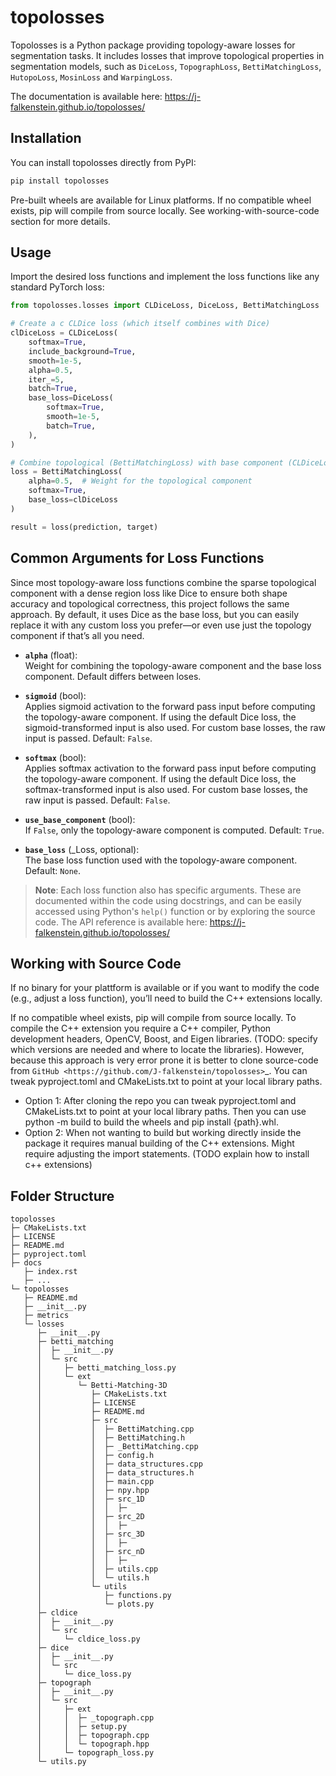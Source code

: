 <!-- This is the readme used for the github repo and later not the one for pypi. Hence, the entire project including the setup and test files.  
currently it is the only readme and used also for pypi -->

# topolosses

Topolosses is a Python package providing topology-aware losses for segmentation tasks. It includes losses that improve topological properties in segmentation models, such as `DiceLoss`, `TopographLoss`, `BettiMatchingLoss`, `HutopoLoss`, `MosinLoss` and `WarpingLoss`.

The documentation is available here: https://j-falkenstein.github.io/topolosses/

## Installation

You can install topolosses directly from PyPI:

```bash
pip install topolosses
```

Pre-built wheels are available for Linux platforms.
If no compatible wheel exists, pip will compile from source locally. See working-with-source-code section for more details. 

## Usage

Import the desired loss functions and implement the loss functions like any standard PyTorch loss:

```python
from topolosses.losses import CLDiceLoss, DiceLoss, BettiMatchingLoss

# Create a c CLDice loss (which itself combines with Dice)
clDiceLoss = CLDiceLoss(
    softmax=True,
    include_background=True,
    smooth=1e-5,
    alpha=0.5,
    iter_=5,
    batch=True,
    base_loss=DiceLoss(
        softmax=True,
        smooth=1e-5,
        batch=True,
    ),
)

# Combine topological (BettiMatchingLoss) with base component (CLDiceLoss)
loss = BettiMatchingLoss(
    alpha=0.5,  # Weight for the topological component
    softmax=True,
    base_loss=clDiceLoss
)

result = loss(prediction, target)
```

## Common Arguments for Loss Functions
Since most topology-aware loss functions combine the sparse topological component with a dense region loss like Dice to ensure both shape accuracy and topological correctness, this project follows the same approach. By default, it uses Dice as the base loss, but you can easily replace it with any custom loss you prefer—or even use just the topology component if that’s all you need.

- **`alpha`** (float):  
  Weight for combining the topology-aware component and the base loss component. Default differs between loses. 

- **`sigmoid`** (bool):  
  Applies sigmoid activation to the forward pass input before computing the topology-aware component. 
  If using the default Dice loss, the sigmoid-transformed input is also used. For custom base losses, the raw input is passed. Default: `False`.

- **`softmax`** (bool):  
  Applies softmax activation to the forward pass input before computing the topology-aware component. 
  If using the default Dice loss, the softmax-transformed input is also used. For custom base losses, the raw input is passed. Default: `False`.

- **`use_base_component`** (bool):  
  If `False`, only the topology-aware component is computed. Default: `True`.

- **`base_loss`** (_Loss, optional):  
  The base loss function used with the topology-aware component. Default: `None`.

> **Note**: Each loss function also has specific arguments. These are documented within the code using docstrings, and can be easily accessed using Python's `help()` function or by exploring the source code. The API reference is available here: https://j-falkenstein.github.io/topolosses/


## Working with Source Code
If no binary for your plattform is available or if you want to modify the code (e.g., adjust a loss function), you’ll need to build the C++ extensions locally. 

If no compatible wheel exists, pip will compile from source locally. 
To compile the C++ extension you require a C++ compiler, Python development headers, OpenCV, Boost, and Eigen libraries. (TODO: specify which versions are needed and where to locate the libraries).
However, because this approach is very error prone it is better to clone source-code from `GitHub <https://github.com/J-falkenstein/topolosses>`_. 
You can tweak pyproject.toml and CMakeLists.txt to point at your local library paths.

- Option 1: After cloning the repo you can tweak pyproject.toml and CMakeLists.txt to point at your local library paths. Then you can use python -m build to build the wheels and pip install {path}.whl.
- Option 2: When not wanting to build but working directly inside the package it requires manual building of the C++ extensions. Might require adjusting the import statements. (TODO explain how to install c++ extensions)



## Folder Structure


```
topolosses
├─ CMakeLists.txt
├─ LICENSE
├─ README.md
├─ pyproject.toml
├─ docs
   ├─ index.rst
   ├─ ...
└─ topolosses
   ├─ README.md
   ├─ __init__.py
   ├─ metrics
   └─ losses
      ├─ __init__.py
      ├─ betti_matching
      │  ├─ __init__.py
      │  └─ src
      │     ├─ betti_matching_loss.py
      │     └─ ext
      │        └─ Betti-Matching-3D
      │           ├─ CMakeLists.txt
      │           ├─ LICENSE
      │           ├─ README.md
      │           ├─ src
      │           │  ├─ BettiMatching.cpp
      │           │  ├─ BettiMatching.h
      │           │  ├─ _BettiMatching.cpp
      │           │  ├─ config.h
      │           │  ├─ data_structures.cpp
      │           │  ├─ data_structures.h
      │           │  ├─ main.cpp
      │           │  ├─ npy.hpp
      │           │  ├─ src_1D
      │           │  │  ├─ 
      │           │  ├─ src_2D
      │           │  │  ├─ 
      │           │  ├─ src_3D
      │           │  │  ├─ 
      │           │  ├─ src_nD
      │           │  │  ├─ 
      │           │  ├─ utils.cpp
      │           │  └─ utils.h
      │           └─ utils
      │              ├─ functions.py
      │              └─ plots.py
      ├─ cldice
      │  ├─ __init__.py
      │  └─ src
      │     └─ cldice_loss.py
      ├─ dice
      │  ├─ __init__.py
      │  └─ src
      │     └─ dice_loss.py
      ├─ topograph
      │  ├─ __init__.py
      │  └─ src
      │     ├─ ext
      │     │  ├─ _topograph.cpp
      │     │  ├─ setup.py
      │     │  ├─ topograph.cpp
      │     │  └─ topograph.hpp
      │     └─ topograph_loss.py
      └─ utils.py

```